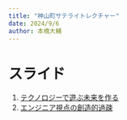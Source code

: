 ```yaml
---
title: "神山町サテライトレクチャー"
date: 2024/9/6
author: 本橋大輔
---
```


<!-- 編集したら make.bat でhtml化(pandoc) -->

# スライド
1. [テクノロジーで遊ぶ未来を作る](slide_01.html)
2. [エンジニア視点の創造的過疎](slide_02.html)
